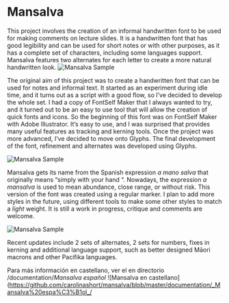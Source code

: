 # Mansalva
This project involves the creation of an informal handwritten font to be used for making comments on lecture slides. It is a handwritten font that has good legibility and can be used for short notes or with other purposes, as it has a complete set of characters, including some languages support. Mansalva features two alternates for each letter to create a more natural handwritten look.
![Mansalva Sample](/documentation/readme-images-2.png)


The original aim of this project was to create a handwritten font that can be used for notes and informal text. It started as an experiment during idle time, and it turns out as a script with a good flow, so I’ve decided to develop the whole set. 
I had a copy of FontSelf Maker that I always wanted to try, and it turned out to be an easy to use tool that will allow the creation of quick fonts and icons. So the beginning of this font was on FontSelf Maker with Adobe Illustrator. It’s easy to use, and I was surprised that provides many useful features as tracking and kerning tools. 
Once the project was more advanced, I’ve decided to move onto Glyphs. The final development of the font, refinement and alternates was developed using Glyphs. 

![Mansalva Sample](/documentation/readme-images-1.png)

Mansalva gets its name from the Spanish expression _a mano salva_ that originally means “simply with your hand “. Nowadays, the expression _a mansalva_ is used to mean abundance, close range, or without risk. 
This version of the font was created using a regular marker. I plan to add more styles in the future, using different tools to make some other styles to match a _light_ weight. It is still a work in progress, critique and comments are welcome. 

![Mansalva Sample](/documentation/samples/readme-images-3.png)

Recent updates include 2 sets of alternates, 2 sets for numbers, fixes in kerning and additional language support, such as better designed Māori macrons and other Pacifika languages.

Para más información en castellano, ver el en directorio /documentation/_Mansalva español_
![Mansalva en castellano](https://github.com/carolinashort/mansalva/blob/master/documentation/_Mansalva%20espa%C3%B1ol_/
